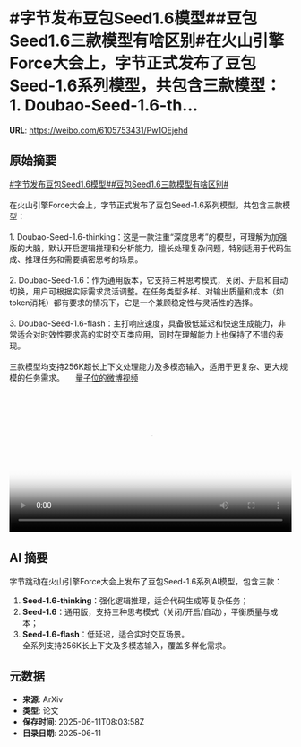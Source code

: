 # #字节发布豆包Seed1.6模型##豆包Seed1.6三款模型有啥区别#在火山引擎Force大会上，字节正式发布了豆包Seed-1.6系列模型，共包含三款模型：1. Doubao-Seed-1.6-th...

**URL**: https://weibo.com/6105753431/Pw1OEjehd

## 原始摘要

<a href="https://m.weibo.cn/search?containerid=231522type%3D1%26t%3D10%26q%3D%23%E5%AD%97%E8%8A%82%E5%8F%91%E5%B8%83%E8%B1%86%E5%8C%85Seed1.6%E6%A8%A1%E5%9E%8B%23&amp;extparam=%23%E5%AD%97%E8%8A%82%E5%8F%91%E5%B8%83%E8%B1%86%E5%8C%85Seed1.6%E6%A8%A1%E5%9E%8B%23" data-hide=""><span class="surl-text">#字节发布豆包Seed1.6模型#</span></a><a href="https://m.weibo.cn/search?containerid=231522type%3D1%26t%3D10%26q%3D%23%E8%B1%86%E5%8C%85Seed1.6%E4%B8%89%E6%AC%BE%E6%A8%A1%E5%9E%8B%E6%9C%89%E5%95%A5%E5%8C%BA%E5%88%AB%23&amp;extparam=%23%E8%B1%86%E5%8C%85Seed1.6%E4%B8%89%E6%AC%BE%E6%A8%A1%E5%9E%8B%E6%9C%89%E5%95%A5%E5%8C%BA%E5%88%AB%23" data-hide=""><span class="surl-text">#豆包Seed1.6三款模型有啥区别#</span></a><br><br>在火山引擎Force大会上，字节正式发布了豆包Seed-1.6系列模型，共包含三款模型：<br><br>1. Doubao-Seed-1.6-thinking：这是一款注重“深度思考”的模型，可理解为加强版的大脑，默认开启逻辑推理和分析能力，擅长处理复杂问题，特别适用于代码生成、推理任务和需要缜密思考的场景。<br>    <br>2. Doubao-Seed-1.6：作为通用版本，它支持三种思考模式，关闭、开启和自动切换，用户可根据实际需求灵活调整。在任务类型多样、对输出质量和成本（如token消耗）都有要求的情况下，它是一个兼顾稳定性与灵活性的选择。<br>    <br>3. Doubao-Seed-1.6-flash：主打响应速度，具备极低延迟和快速生成能力，非常适合对时效性要求高的实时交互类应用，同时在理解能力上也保持了不错的表现。<br>    <br>三款模型均支持256K超长上下文处理能力及多模态输入，适用于更复杂、更大规模的任务需求。 <a href="https://video.weibo.com/show?fid=1034:5176333844807725" data-hide=""><span class="url-icon"><img style="width: 1rem;height: 1rem" src="https://h5.sinaimg.cn/upload/2015/09/25/3/timeline_card_small_video_default.png" referrerpolicy="no-referrer"></span><span class="surl-text">量子位的微博视频</span></a><br clear="both"><div style="clear: both"></div><video controls="controls" poster="https://tvax1.sinaimg.cn/orj480/006Fd7o3ly1i2baya25tyj30zk0jwmyj.jpg" style="width: 100%"><source src="https://f.video.weibocdn.com/o0/6d1dVsStlx08oXhX4h1e01041200vDFn0E010.mp4?label=mp4_720p&amp;template=1280x716.25.0&amp;ori=0&amp;ps=1CwnkDw1GXwCQx&amp;Expires=1749632494&amp;ssig=ZGIga06ina&amp;KID=unistore,video"><source src="https://f.video.weibocdn.com/o0/WkWDpSw1lx08oXhWlcRa01041200eD9s0E010.mp4?label=mp4_hd&amp;template=856x480.25.0&amp;ori=0&amp;ps=1CwnkDw1GXwCQx&amp;Expires=1749632494&amp;ssig=9Wl8ikdS6t&amp;KID=unistore,video"><source src="https://f.video.weibocdn.com/o0/UpufwkyMlx08oXhWikoE010412009f3c0E010.mp4?label=mp4_ld&amp;template=640x360.25.0&amp;ori=0&amp;ps=1CwnkDw1GXwCQx&amp;Expires=1749632494&amp;ssig=gWgiWsrspu&amp;KID=unistore,video"><p>视频无法显示，请前往<a href="https://video.weibo.com/show?fid=1034%3A5176333844807725" target="_blank" rel="noopener noreferrer">微博视频</a>观看。</p></video>

## AI 摘要

字节跳动在火山引擎Force大会上发布了豆包Seed-1.6系列AI模型，包含三款：  
1. **Seed-1.6-thinking**：强化逻辑推理，适合代码生成等复杂任务；  
2. **Seed-1.6**：通用版，支持三种思考模式（关闭/开启/自动），平衡质量与成本；  
3. **Seed-1.6-flash**：低延迟，适合实时交互场景。  
全系列支持256K长上下文及多模态输入，覆盖多样化需求。

## 元数据

- **来源**: ArXiv
- **类型**: 论文
- **保存时间**: 2025-06-11T08:03:58Z
- **目录日期**: 2025-06-11
